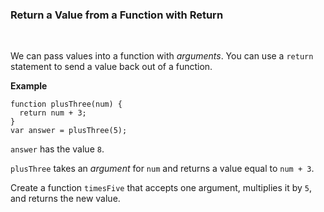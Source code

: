 ### **Return a Value from a Function with Return**

<br>

We can pass values into a function with _arguments_. You can use a `return` statement to send a value back out of a function.

**Example**

```
function plusThree(num) {
  return num + 3;
}
var answer = plusThree(5);
```

`answer` has the value `8`.

`plusThree` takes an _argument_ for `num` and returns a value equal to `num + 3`.

Create a function `timesFive` that accepts one argument, multiplies it by `5`, and returns the new value.
